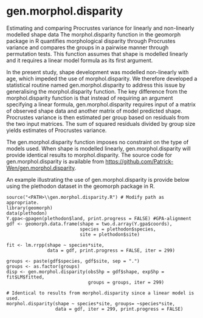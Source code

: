 # gen.morphol.disparity
Estimating and comparing Procrustes variance for linearly and non-linearly modelled shape data
The morphol.disparity function in the geomorph package in R quantifies morphological disparity through Procrustes variance and compares the groups in a pairwise manner through permutation tests. This function assumes that shape is modelled linearly and it requires a linear model formula as its first argument.

In the present study, shape development was modelled non-linearly with age, which impeded the use of morphol.disparity. We therefore developed a statistical routine named gen.morphol.disparity to address this issue by generalising the morphol.disparity function. The key difference from the morphol.disparity function is that instead of requiring an argument specifying a linear formula, gen.morphol.disparity requires input of a matrix of observed shape data and another matrix of model predicted shape. Procrustes variance is then estimated per group based on residuals from the two input matrices. The sum of squared residuals divided by group size yields estimates of Procrustes variance.

The gen.morphol.disparity function imposes no constraint on the type of models used. When shape is modelled linearly, gen.morphol.disparity will provide identical results to morphol.disparity. The source code for gen.morphol.disparity is available from https://github.com/Patrick-Wen/gen.morphol.disparity.

An example illustrating the use of gen.morphol.disparity is provide below using the plethodon dataset in the geomorph package in R.

```
source("<PATH>\\gen.morphol.disparity.R") # Modify path as appropriate.
library(geomorph)
data(plethodon)
Y.gpa<-gpagen(plethodon$land, print.progress = FALSE) #GPA-alignment
gdf <- geomorph.data.frame(shape = two.d.array(Y.gpa$coords),
                           species = plethodon$species,
                           site = plethodon$site)

fit <- lm.rrpp(shape ~ species*site, 
               data = gdf, print.progress = FALSE, iter = 299)

groups <- paste(gdf$species, gdf$site, sep = ".")
groups <- as.factor(groups)
disp <- gen.morphol.disparity(obsShp = gdf$shape, expShp = fit$LM$fitted, 
                              groups = groups, iter = 299)

# Identical to results from morphol.disparity since a linear model is used.
morphol.disparity(shape ~ species*site, groups= ~species*site,
                  data = gdf, iter = 299, print.progress = FALSE)
```
